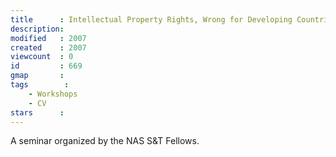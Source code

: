 ```yaml
---
title      : Intellectual Property Rights, Wrong for Developing Countries?
description: 
modified   : 2007
created    : 2007
viewcount  : 0
id         : 669
gmap       : 
tags        :
    - Workshops
    - CV
stars      : 
---
```


A seminar organized by the NAS S&T Fellows.
